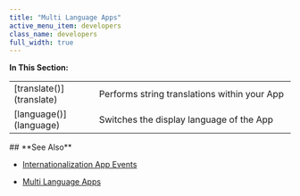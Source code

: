 ```yaml
---
title: "Multi Language Apps"
active_menu_item: developers
class_name: developers
full_width: true
---
```



**In This Section:**

<table>
<tr>
<td width="149">
[translate()](translate)

</td>
<td width="12">
</td>
<td width="719">
Performs string translations within your App

</td>
</tr>
<tr>
<td width="149">
[language()](language)

</td>
<td width="12">
</td>
<td width="719">
Switches the display language of the App

</td>
</tr>
</table>
## **See Also**

 - [Internationalization App Events](../../../widget-properties-events/events/event-reference-list/internationalization-app-event)

 - [Multi Language Apps](../../../product-guide/advanced-features/multi-language-apps/)

